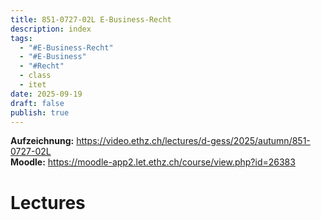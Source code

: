 ```yaml
---
title: 851-0727-02L E-Business-Recht
description: index
tags:
  - "#E-Business-Recht"
  - "#E-Business"
  - "#Recht"
  - class
  - itet
date: 2025-09-19
draft: false
publish: true
---
```

**Aufzeichnung:** https://video.ethz.ch/lectures/d-gess/2025/autumn/851-0727-02L  
**Moodle:** https://moodle-app2.let.ethz.ch/course/view.php?id=26383  

# Lectures

